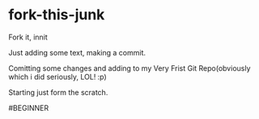 # fork-this-junk
Fork it, innit

Just adding some text, making a commit.

Comitting some changes and adding to my Very Frist Git Repo(obviously which i did seriously, LOL! :p)

Starting just form the scratch.

#BEGINNER

